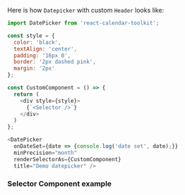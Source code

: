 Here is how `Datepicker` with custom `Header` looks like:

```js
import DatePicker from 'react-calendar-toolkit';

const style = {
  color: 'black',
  textAlign: 'center',
  padding: '16px 0',
  border: '2px dashed pink',
  margin: '2px'
};

const CustomComponent = () => {
  return (
    <div style={style}>
      {`<Selector />`}
    </div>
  )
};

<DatePicker
  onDateSet={date => {console.log('date set', date);}}
  minPrecision="month"
  renderSelectorAs={CustomComponent}
  title="Demo datepicker" />
```

### Selector Component example
```js { "file": "../Selector.js" }
```

